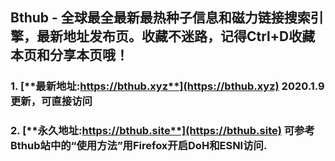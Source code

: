 ## **Bthub - 全球最全最新最热种子信息和磁力链接搜索引擎，最新地址发布页。收藏不迷路，记得Ctrl+D收藏本页和分享本页哦！**
### 1. [**最新地址:https://bthub.xyz**](https://bthub.xyz) **2020.1.9更新，可直接访问**

### 2. [**永久地址:https://bthub.site**](https://bthub.site) **可参考Bthub站中的“使用方法”用Firefox开启DoH和ESNI访问.**
      


